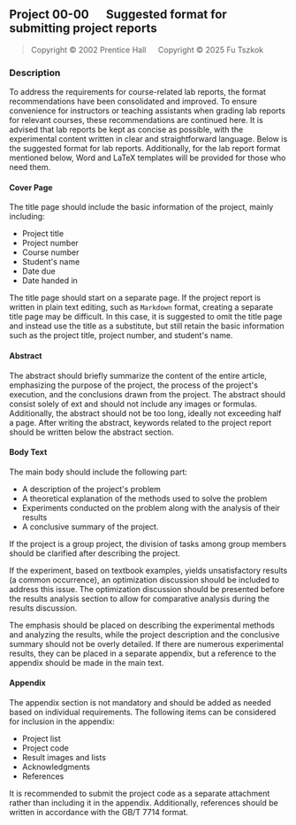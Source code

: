 ## Project 00-00 &emsp; Suggested format for submitting project reports

> Copyright © 2002 Prentice Hall &emsp; Copyright © 2025 Fu Tszkok

### Description

To address the requirements for course-related lab reports, the format recommendations have been consolidated and improved. To ensure convenience for instructors or teaching assistants when grading lab reports for relevant courses, these recommendations are continued here. It is advised that lab reports be kept as concise as possible, with the experimental content written in clear and straightforward language. Below is the suggested format for lab reports. Additionally, for the lab report format mentioned below, Word and LaTeX templates will be provided for those who need them.

#### Cover Page

The title page should include the basic information of the project, mainly including:

* Project title
* Project number
* Course number
* Student's name
* Date due
* Date handed in

The title page should start on a separate page. If the project report is written in plain text editing, such as `Markdown` format, creating a separate title page may be difficult. In this case, it is suggested to omit the title page and instead use the title as a substitute, but still retain the basic information such as the project title, project number, and student's name.

#### Abstract

The abstract should briefly summarize the content of the entire article, emphasizing the purpose of the project, the process of the project's execution, and the conclusions drawn from the project. The abstract should consist solely of ext and should not include any images or formulas. Additionally, the abstract should not be too long, ideally not exceeding half a page. After writing the abstract, keywords related to the project report should be written below the abstract section.

#### Body Text

The main body should include the following part:

* A description of the project's problem
* A theoretical explanation of the methods used to solve the problem
* Experiments conducted on the problem along with the analysis of their results
* A conclusive summary of the project.

If the project is a group project, the division of tasks among group members should be clarified after describing the project.

If the experiment, based on textbook examples, yields unsatisfactory results (a common occurrence), an optimization discussion should be included to address this issue. The optimization discussion should be presented before the results analysis section to allow for comparative analysis during the results discussion.

The emphasis should be placed on describing the experimental methods and analyzing the results, while the project description and the conclusive summary should not be overly detailed. If there are numerous experimental results, they can be placed in a separate appendix, but a reference to the appendix should be made in the main text.

#### Appendix

The appendix section is not mandatory and should be added as needed based on individual requirements. The following items can be considered for inclusion in the appendix:

* Project list
* Project code
* Result images and lists
* Acknowledgments
* References

It is recommended to submit the project code as a separate attachment rather than including it in the appendix. Additionally, references should be written in accordance with the GB/T 7714 format.
